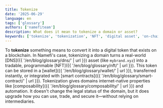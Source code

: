 ```yaml
---
title: Tokenize
date: '2025-06-29'
language: en
tags: ['glossary']
authors: ['namefiteam']
description: What does it mean to tokenize a domain or asset?
keywords: ['tokenize', 'tokenization', 'NFT', 'digital asset', 'on-chain asset']
---
```


To **tokenize** something means to convert it into a digital token that exists on a blockchain. In Namefi's case, tokenizing a domain turns a real-world [DNS]({{ '/en/blog/glossary/dns/' | url }}) asset (like `mybrand.xyz`) into a tradable, programmable [NFT]({{ '/en/blog/glossary/nft/' | url }}). This token can be stored in a [wallet]({{ '/en/blog/glossary/wallet/' | url }}), transferred instantly, or integrated with [smart contracts]({{ '/en/blog/glossary/smart-contract/' | url }}). Tokenization gives domains internet-native properties like [composability]({{ '/en/blog/glossary/composability/' | url }}) and automation. It doesn't change the legal status of the domain, but it does upgrade how you can use, trade, and secure it—without relying on intermediaries.
